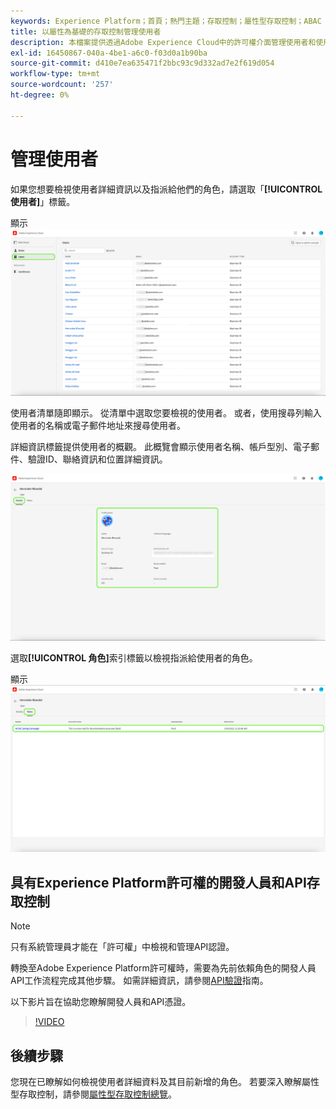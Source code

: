 ```yaml
---
keywords: Experience Platform；首頁；熱門主題；存取控制；屬性型存取控制；ABAC
title: 以屬性為基礎的存取控制管理使用者
description: 本檔案提供透過Adobe Experience Cloud中的許可權介面管理使用者和使用者群組的相關資訊
exl-id: 16450867-040a-4be1-a6c0-f03d0a1b90ba
source-git-commit: d410e7ea635471f2bbc93c9d332ad7e2f619d054
workflow-type: tm+mt
source-wordcount: '257'
ht-degree: 0%

---
```


# 管理使用者

如果您想要檢視使用者詳細資訊以及指派給他們的角色，請選取「**[!UICONTROL 使用者]**」標籤。

顯示![顯示[!UICONTROL 使用者]索引標籤的使用者頁面。](../../images/flac-ui/flac-users-tab.png)

使用者清單隨即顯示。 從清單中選取您要檢視的使用者。 或者，使用搜尋列輸入使用者的名稱或電子郵件地址來搜尋使用者。

詳細資訊標籤提供使用者的概觀。 此概覽會顯示使用者名稱、帳戶型別、電子郵件、驗證ID、聯絡資訊和位置詳細資訊。

![包含[!UICONTROL 詳細資料]索引標籤的使用者詳細資料頁面，且使用者設定檔已反白顯示。](../../images/flac-ui/flac-users-details.png)

選取&#x200B;**[!UICONTROL 角色]**&#x200B;索引標籤以檢視指派給使用者的角色。

顯示![角色頁面，並反白顯示[!UICONTROL 角色]索引標籤和角色。](../../images/flac-ui/flac-users-roles.png)

## 具有Experience Platform許可權的開發人員和API存取控制

>[!NOTE]
>
>只有系統管理員才能在「許可權」中檢視和管理API認證。

轉換至Adobe Experience Platform許可權時，需要為先前依賴角色的開發人員API工作流程完成其他步驟。 如需詳細資訊，請參閱[API驗證](../../../landing/api-authentication.md)指南。

以下影片旨在協助您瞭解開發人員和API憑證。

>[!VIDEO](https://video.tv.adobe.com/v/3426407/?learn=on)

## 後續步驟

您現在已瞭解如何檢視使用者詳細資料及其目前新增的角色。 若要深入瞭解屬性型存取控制，請參閱[屬性型存取控制總覽](../overview.md)。

